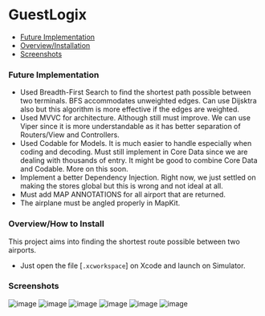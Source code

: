 # GuestLogix
* [Future Implementation](#overview)
* [Overview/Installation](#install)
* [Screenshots](#screenshots)

### <a name="overview"> Future Implementation</a>
* Used Breadth-First Search to find the shortest path possible between two terminals. BFS accommodates unweighted edges. Can use Dijsktra also but this algorithm is more effective if the edges are weighted. 
* Used MVVC for architecture. Although still must improve. We can use Viper since it is more understandable as it has better separation of Routers/View and Controllers.
* Used Codable for Models. It is much easier to handle especially when coding and decoding. Must still implement in Core Data since we are dealing with thousands of entry. It might be good to combine Core Data and Codable. More on this soon.
* Implement a better Dependency Injection. Right now, we just settled on making the stores global but this is wrong and not ideal at all. 
* Must add MAP ANNOTATIONS for all airport that are returned.
* The airplane must be angled properly in MapKit.

### <a name="install">Overview/How to Install</a>

This project aims into finding the shortest route possible between two airports.

-  Just open the file [`.xcworkspace`] on Xcode and launch on Simulator.

### <a name="screenshots">Screenshots</a>
![image](https://user-images.githubusercontent.com/18160031/57607418-957fb280-759d-11e9-84d8-5cf2e82a391e.png)
![image](https://user-images.githubusercontent.com/18160031/57607428-99abd000-759d-11e9-99b1-c8839935f095.png)
![image](https://user-images.githubusercontent.com/18160031/57607407-91ec2b80-759d-11e9-9d11-dfc03e91247f.png)
![image](https://user-images.githubusercontent.com/18160031/57607440-a2040b00-759d-11e9-9f07-8337a5a9917c.png)
![image](https://user-images.githubusercontent.com/18160031/57607414-944e8580-759d-11e9-92c3-d4d519cc7d85.png)
![image](https://user-images.githubusercontent.com/18160031/57607422-97e20c80-759d-11e9-8f60-260cc6ad39a0.png)


